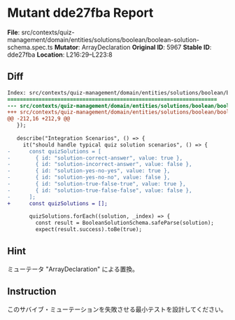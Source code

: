 # Mutant dde27fba Report

**File**: src/contexts/quiz-management/domain/entities/solutions/boolean/boolean-solution-schema.spec.ts
**Mutator**: ArrayDeclaration
**Original ID**: 5967
**Stable ID**: dde27fba
**Location**: L216:29–L223:8

## Diff

```diff
Index: src/contexts/quiz-management/domain/entities/solutions/boolean/boolean-solution-schema.spec.ts
===================================================================
--- src/contexts/quiz-management/domain/entities/solutions/boolean/boolean-solution-schema.spec.ts	original
+++ src/contexts/quiz-management/domain/entities/solutions/boolean/boolean-solution-schema.spec.ts	mutated #5967
@@ -212,16 +212,9 @@
   });
 
   describe("Integration Scenarios", () => {
     it("should handle typical quiz solution scenarios", () => {
-      const quizSolutions = [
-        { id: "solution-correct-answer", value: true },
-        { id: "solution-incorrect-answer", value: false },
-        { id: "solution-yes-no-yes", value: true },
-        { id: "solution-yes-no-no", value: false },
-        { id: "solution-true-false-true", value: true },
-        { id: "solution-true-false-false", value: false },
-      ];
+      const quizSolutions = [];
 
       quizSolutions.forEach((solution, _index) => {
         const result = BooleanSolutionSchema.safeParse(solution);
         expect(result.success).toBe(true);
```

## Hint

ミューテータ "ArrayDeclaration" による置換。

## Instruction

このサバイブ・ミューテーションを失敗させる最小テストを設計してください。
